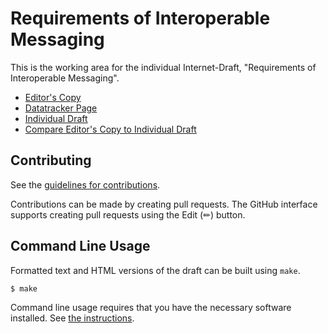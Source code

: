 # Requirements of Interoperable Messaging

This is the working area for the individual Internet-Draft, "Requirements of Interoperable Messaging".

* [Editor's Copy](https://turt2live.github.io/ietf-mimi-messaging-requirements/#go.draft-ralston-mimi-messaging-requirements.html)
* [Datatracker Page](https://datatracker.ietf.org/doc/draft-ralston-mimi-messaging-requirements)
* [Individual Draft](https://datatracker.ietf.org/doc/html/draft-ralston-mimi-messaging-requirements)
* [Compare Editor's Copy to Individual Draft](https://turt2live.github.io/ietf-mimi-messaging-requirements/#go.draft-ralston-mimi-messaging-requirements.diff)


## Contributing

See the
[guidelines for contributions](https://github.com/turt2live/ietf-mimi-messaging-requirements/blob/main/CONTRIBUTING.md).

Contributions can be made by creating pull requests.
The GitHub interface supports creating pull requests using the Edit (✏) button.


## Command Line Usage

Formatted text and HTML versions of the draft can be built using `make`.

```sh
$ make
```

Command line usage requires that you have the necessary software installed.  See
[the instructions](https://github.com/martinthomson/i-d-template/blob/main/doc/SETUP.md).

